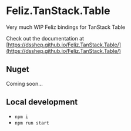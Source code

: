 # Feliz.TanStack.Table
Very much WIP Feliz bindings for TanStack Table

Check out the documentation at [https://dsshep.github.io/Feliz.TanStack.Table/](https://dsshep.github.io/Feliz.TanStack.Table/)

## Nuget
Coming soon...

## Local development
- `npm i`
- `npm run start`